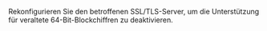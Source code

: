 Rekonfigurieren Sie den betroffenen SSL/TLS-Server, um die Unterstützung für veraltete 64-Bit-Blockchiffren zu deaktivieren.

